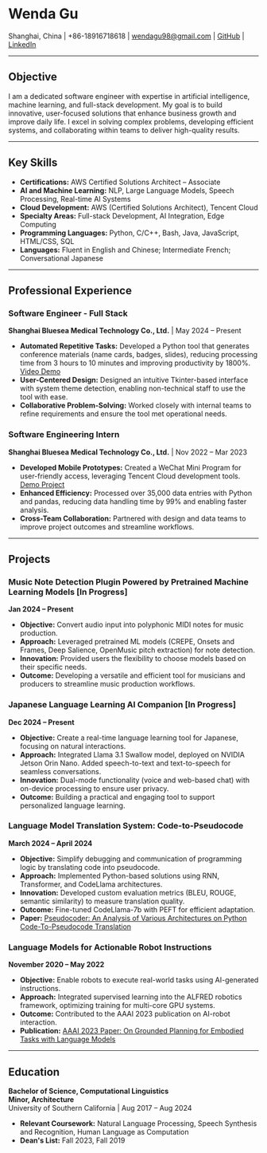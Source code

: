 # Wenda Gu  
Shanghai, China | +86-18916718618 | wendagu98@gmail.com | [GitHub](https://github.com/wenda-gu) | [LinkedIn](https://www.linkedin.com/in/wenda-gu/)

---

## Objective  
I am a dedicated software engineer with expertise in artificial intelligence, machine learning, and full-stack development. My goal is to build innovative, user-focused solutions that enhance business growth and improve daily life. I excel in solving complex problems, developing efficient systems, and collaborating within teams to deliver high-quality results.

---

## Key Skills  

- **Certifications:** AWS Certified Solutions Architect – Associate  
- **AI and Machine Learning:** NLP, Large Language Models, Speech Processing, Real-time AI Systems  
- **Cloud Development:** AWS (Certified Solutions Architect), Tencent Cloud
- **Specialty Areas:** Full-stack Development, AI Integration, Edge Computing  
- **Programming Languages:** Python, C/C++, Bash, Java, JavaScript, HTML/CSS, SQL  
- **Languages:** Fluent in English and Chinese; Intermediate French; Conversational Japanese  

---

## Professional Experience  

### Software Engineer - Full Stack   
**Shanghai Bluesea Medical Technology Co., Ltd.** | May 2024 – Present  

- **Automated Repetitive Tasks:** Developed a Python tool that generates conference materials (name cards, badges, slides), reducing processing time from 3 hours to 10 minutes and improving productivity by 1800%. [Video Demo]()  
- **User-Centered Design:** Designed an intuitive Tkinter-based interface with system theme detection, enabling non-technical staff to use the tool with ease.  
- **Collaborative Problem-Solving:** Worked closely with internal teams to refine requirements and ensure the tool met operational needs.  

### Software Engineering Intern  
**Shanghai Bluesea Medical Technology Co., Ltd.** | Nov 2022 – Mar 2023  

- **Developed Mobile Prototypes:** Created a WeChat Mini Program for user-friendly access, leveraging Tencent Cloud development tools. [Demo Project](https://github.com/wenda-gu/demo_mini_program)  
- **Enhanced Efficiency:** Processed over 35,000 data entries with Python and pandas, reducing data handling time by 99% and enabling faster analysis.  
- **Cross-Team Collaboration:** Partnered with design and data teams to improve project outcomes and streamline workflows.  

---

## Projects  

### Music Note Detection Plugin Powered by Pretrained Machine Learning Models [In Progress]  
**Jan 2024 – Present**  
- **Objective:** Convert audio input into polyphonic MIDI notes for music production.  
- **Approach:** Leveraged pretrained ML models (CREPE, Onsets and Frames, Deep Salience, OpenMusic pitch extraction) for note detection.  
- **Innovation:** Provided users the flexibility to choose models based on their specific needs.  
- **Outcome:** Developing a versatile and efficient tool for musicians and producers to streamline music production workflows.  

### Japanese Language Learning AI Companion [In Progress]  
**Dec 2024 – Present**  
- **Objective:** Create a real-time language learning tool for Japanese, focusing on natural interactions.  
- **Approach:** Integrated Llama 3.1 Swallow model, deployed on NVIDIA Jetson Orin Nano. Added speech-to-text and text-to-speech for seamless conversations.  
- **Innovation:** Dual-mode functionality (voice and web-based chat) with on-device processing to ensure user privacy.  
- **Outcome:** Building a practical and engaging tool to support personalized language learning.  

### Language Model Translation System: Code-to-Pseudocode  
**March 2024 – April 2024**  

- **Objective:** Simplify debugging and communication of programming logic by translating code into pseudocode.  
- **Approach:** Implemented Python-based solutions using RNN, Transformer, and CodeLlama architectures.  
- **Innovation:** Developed custom evaluation metrics (BLEU, ROUGE, semantic similarity) to measure translation quality.  
- **Outcome:** Fine-tuned CodeLlama-7b with PEFT for efficient adaptation.  
- **Paper:** [Pseudocoder: An Analysis of Various Architectures on Python Code-To-Pseudocode Translation](https://www.linkedin.com/in/wenda-gu/details/featured/1736414206055/)  

### Language Models for Actionable Robot Instructions  
**November 2020 – May 2022**  

- **Objective:** Enable robots to execute real-world tasks using AI-generated instructions.  
- **Approach:** Integrated supervised learning into the ALFRED robotics framework, optimizing training for multi-core GPU systems.  
- **Outcome:** Contributed to the AAAI 2023 publication on AI-robot interaction.  
- **Publication:** [AAAI 2023 Paper: On Grounded Planning for Embodied Tasks with Language Models](https://arxiv.org/abs/2209.00465)  

---

## Education  

**Bachelor of Science, Computational Linguistics**  
**Minor, Architecture**  
University of Southern California | Aug 2017 – Aug 2024  

- **Relevant Coursework:** Natural Language Processing, Speech Synthesis and Recognition, Human Language as Computation  
- **Dean's List:** Fall 2023, Fall 2019  